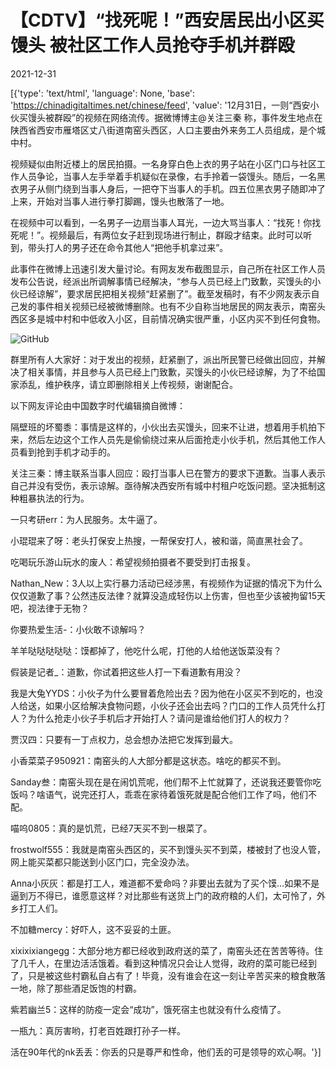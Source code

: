 # 【CDTV】“找死呢！”西安居民出小区买馒头 被社区工作人员抢夺手机并群殴

2021-12-31

[{'type': 'text/html', 'language': None, 'base': 'https://chinadigitaltimes.net/chinese/feed', 'value': '12月31日，一则“西安小伙买馒头被群殴”的视频在网络流传。据微博博主@关注三秦 称，事件发生地点在陕西省西安市雁塔区丈八街道南窑头西区，人口主要由外来务工人员组成，是个城中村。

视频疑似由附近楼上的居民拍摄。一名身穿白色上衣的男子站在小区门口与社区工作人员争论，当事人左手举着手机疑似在录像，右手拎着一袋馒头。随后，一名黑衣男子从侧门绕到当事人身后，一把夺下当事人的手机。四五位黑衣男子随即冲了上来，开始对当事人进行拳打脚踢，馒头也散落了一地。

在视频中可以看到，一名男子一边扇当事人耳光，一边大骂当事人：“找死！你找死呢！”。视频最后，有两位女子赶到现场进行制止，群殴才结束。此时可以听到，带头打人的男子还在命令其他人“把他手机拿过来”。



此事件在微博上迅速引发大量讨论。有网友发布截图显示，自己所在社区工作人员发布公告说，经派出所调解事情已经解决，“参与人员已经上门致歉，买馒头的小伙已经谅解”，要求居民把相关视频“赶紧删了”。截至发稿时，有不少网友表示自己发的事件相关视频已经被微博删除。也有不少自称当地居民的网友表示，南窑头西区多是城中村和中低收入小区，目前情况确实很严重，小区内买不到任何食物。

![GitHub](https://chinadigitaltimes.net/chinese/files/2021/12/image-1640990584827.png)

群里所有人大家好：对于发出的视频，赶紧删了，派出所民警已经做出回应，并解决了相关事情，并且参与人员已经上门致歉，买馒头的小伙已经谅解，为了不给国家添乱，维护秩序，请立即删除相关上传视频，谢谢配合。

以下网友评论由中国数字时代编辑摘自微博：



隔壁班的坏蜀黍：事情是这样的，小伙出去买馒头，回来不让进，想着用手机拍下来，然后左边这个工作人员先是偷偷绕过来从后面抢走小伙手机，然后其他工作人员看到抢到手机才动手的。

关注三秦：博主联系当事人回应：殴打当事人已在警方的要求下道歉。当事人表示自己并没有受伤，表示谅解。亟待解决西安所有城中村租户吃饭问题。坚决抵制这种粗暴执法的行为。

一只考研err：为人民服务。太牛逼了。

小琨琨来了呀：老头打保安上热搜，一帮保安打人，被和谐，简直黑社会了。

吃喝玩乐游山玩水的废人：希望视频拍摄者不要受到打击报复。

Nathan_New：3人以上实行暴力活动已经涉黑，有视频作为证据的情况下为什么仅仅道歉了事？公然违反法律？就算没造成轻伤以上伤害，但也至少该被拘留15天吧，视法律于无物？

你要热爱生活-：小伙敢不谅解吗？

羊羊哒哒哒哒哒：馍都掉了，他吃什么呢，打他的人给他送饭菜没有？

假装是记者_：道歉，你试着把这些人打一下看道歉有用没？

我是大兔YYDS：小伙子为什么要冒着危险出去？因为他在小区买不到吃的，也没人给送，如果小区给解决食物问题，小伙子还会出去吗？门口的工作人员凭什么打人？为什么抢走小伙子手机后才开始打人？请问是谁给他们打人的权力？

贾汉四：只要有一丁点权力，总会想办法把它发挥到最大。

小香菜菜子950921：南窑头的人大部分都是这状态。啥吃的都买不到。

Sanday叁：南窑头现在是在闹饥荒呢，他们帮不上忙就算了，还说我还要管你吃饭吗？啥语气，说完还打人，乖乖在家待着饿死就是配合他们工作了吗，他们不配。

喵呜0805：真的是饥荒，已经7天买不到一根菜了。

frostwolf555：我就是南窑头西区的，买不到馒头买不到菜，楼被封了也没人管，网上能买菜都只能送到小区门口，完全没办法。

Anna小灰灰：都是打工人，难道都不爱命吗？非要出去就为了买个馍…如果不是逼到万不得已，谁愿意这样？对比那些有送货上门的政府粮的人们，太可怜了，外乡打工人们。

不加糖mercy：好吓人，这不妥妥的土匪。

xixixixiangegg：大部分地方都已经收到政府送的菜了，南窑头还在苦苦等待。住了几千人，在里边活活饿着。看到这种情况只会让人觉得，政府的菜可能已经到了，只是被这些村霸私自占有了！毕竟，没有谁会在这一刻让辛苦买来的粮食散落一地，除了那些酒足饭饱的村霸。

紫若幽兰5：这样的防疫一定会“成功”，饿死宿主也就没有什么疫情了。

一瓶九：真厉害哟，打老百姓跟打孙子一样。

活在90年代的nk丢丢：你丢的只是尊严和性命，他们丢的可是领导的欢心啊。'}]